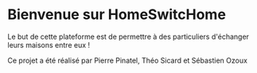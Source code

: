 # Bienvenue sur HomeSwitcHome
Le but de cette plateforme est de permettre à des particuliers d'échanger leurs maisons entre eux !

Ce projet a été réalisé par Pierre Pinatel, Théo Sicard et Sébastien Ozoux
